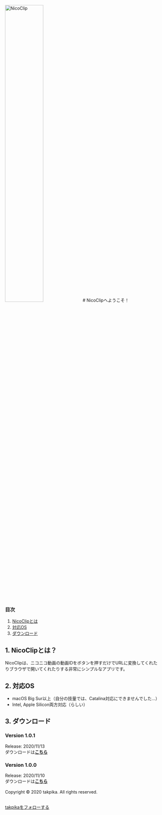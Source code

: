 <img src="https://takpika.github.io/img/logo.png" alt="NicoClip" title="ロゴ"  width="50%" height="50%">
# NicoClipへようこそ！

### 目次
1. [NicoClipとは](#what_is_nicoclip)
2. [対応OS](#available_os)
3. [ダウンロード](#download)

<a id="what_is_nicoclip"></a>
## 1. NicoClipとは？
NicoClipは、ニコニコ動画の動画IDをボタンを押すだけでURLに変換してくれたりブラウザで開いてくれたりする非常にシンプルなアプリです。

<a id="available_os"></a>
## 2. 対応OS
* macOS Big Sur以上（自分の技量では、Catalina対応にできませんでした…）  
* Intel, Apple Silicon両方対応（らしい）

<a id="download"></a>
## 3. ダウンロード
### Version 1.0.1
Release: 2020/11/13<br>
ダウンロードは<strong>[こちら](/releases/1.0.1/NicoClip-1.0.1-Installer.dmg)</strong>
### Version 1.0.0
Release: 2020/11/10<br>
ダウンロードは<strong>[こちら](/releases/1.0.0/NicoClip-1.0.0-Installer.dmg)</strong>
<br><br>
Copyright © 2020 takpika. All rights reserved.
<script type="text/javascript" src="/js/main.js"></script>
<br><a href="https://twitter.com/takpika0308?ref_src=twsrc%5Etfw" class="twitter-follow-button" data-show-count="false">takpikaをフォローする</a><script async src="https://platform.twitter.com/widgets.js" charset="utf-8"></script>
